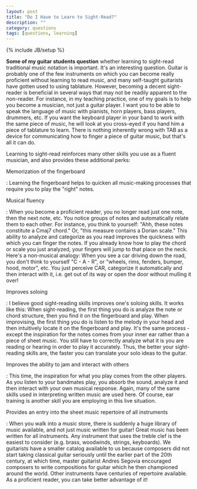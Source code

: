 ```yaml
---
layout: post
title: "Do I Have to Learn to Sight-Read?"
description: ""
category: questions
tags: [questions, learning]
---
```

{% include JB/setup %}

**Some of my guitar students question** whether learning to sight-read traditional music notation is important. It's an interesting question. Guitar is probably one of the few instruments on which you can become really proficient without learning to read music, and many self-taught guitarists have gotten used to using tablature. However, becoming a decent sight-reader is beneficial in several ways that may not be readily apparent to the non-reader. For instance, in my teaching practice, one of my goals is to help you become a musician, not just a guitar player. I want you to be able to speak the language of music with pianists, horn players, bass players, drummers, etc. If you want the keyboard player in your band to work with the same piece of music, he will look at you cross-eyed if you hand him a piece of tablature to learn. There is nothing inherently wrong with TAB as a device for communicating how to finger a piece of guitar music, but that's all it can do.

Learning to sight-read reinforces many other skills you use as a fluent musician, and also provides these additional perks:

Memorization of the fingerboard

: Learning the fingerboard helps to quicken all music-making processes that require you to play the "right" notes.

Musical fluency

: When you become a proficient reader, you no longer read just one note, then the next note, etc. You notice groups of notes and automatically relate them to each other. For instance, you think to yourself: "Ahh, these notes constitute a Cmaj7 chord." Or, "this measure contains a Dorian scale." This ability to analyze and categorize as you read improves the quickness with which you can finger the notes. If you already know how to play the chord or scale you just analyzed, your fingers will jump to that place on the neck. Here's a non-musical analogy: When you see a car driving down the road, you don't think to yourself "C - A - R", or "wheels, rims, fenders, bumper, hood, motor", etc. You just perceive CAR, categorize it automatically and then interact with it, i.e. get out of its way or open the door without mulling it over!

Improves soloing

: I believe good sight-reading skills improves one's soloing skills. It works like this: When sight-reading, the first thing you do is analyze the note or chord structure, then you find it on the fingerboard and play. When improvising, the first thing you do is listen to the melody in your head and then intuitively locate it on the fingerboard and play. It's the same process - except the inspiration for the notes comes from your inner ear rather than a piece of sheet music. You still have to correctly analyze what it is you are reading or hearing in order to play it accurately. Thus, the better your sight-reading skills are, the faster you can translate your solo ideas to the guitar.

Improves the ability to jam and interact with others

: This time, the inspiration for what you play comes from the other players. As you listen to your bandmates play, you absorb the sound, analyze it and then interact with your own musical response. Again, many of the same skills used in interpreting written music are used here. Of course, ear training is another skill you are employing in this live situation.

Provides an entry into the sheet music repertoire of all instruments

: When you walk into a music store, there is suddenly a huge library of music available, and not just music written for guitar! Great music has been written for all instruments. Any instrument that uses the treble clef is the easiest to consider (e.g. brass, woodwinds, strings, keyboards). We guitarists have a smaller catalog available to us because composers did not start taking classical guitar seriously until the earlier part of the 20th century, at which time, master guitarist Andres Segovia encouraged composers to write compositions for guitar which he then championed around the world. Other instruments have centuries of repertoire available. As a proficient reader, you can take better advantage of it!
